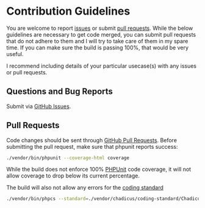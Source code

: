 # Contribution Guidelines
You are welcome to report [issues](https://github.com/chadicus/util-exceptions-php/issues) or submit [pull requests](https://github.com/chadicus/util-exceptions-php/pulls).  While the below guidelines are necessary to get code merged, you can submit pull requests that do not adhere to them and I will try to take care of them in my spare time. If you can make sure the build is passing 100%, that would be very useful.

I recommend including details of your particular usecase(s) with any issues or pull requests.

## Questions and Bug Reports
Submit via [GitHub Issues](https://github.com/chadicus/util-exceptions-php/issues).

## Pull Requests
Code changes should be sent through [GitHub Pull Requests](https://github.com/chadicus/util-exceptions-php/pulls).  Before submitting the pull request, make sure that phpunit reports success:

```sh
./vendor/bin/phpunit --coverage-html coverage
```

While the build does not enforce 100% [PHPUnit](http://www.phpunit.de) code coverage, it will not allow coverage to drop below its current percentage.

The build will also not allow any errors for the [coding standard](http://chadicus.github.io/coding-standard/)

```sh
./vendor/bin/phpcs --standard=./vendor/chadicus/coding-standard/Chadicus -n src tests
```
